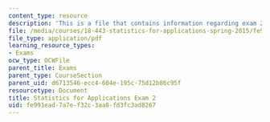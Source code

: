 ```yaml
---
content_type: resource
description: 'This is a file that contains information regarding exam 2. '
file: /media/courses/18-443-statistics-for-applications-spring-2015/fe991ead7a7ef32c3aa8fd3fc3ad8267_MIT18_443S15_Exam2.pdf
file_type: application/pdf
learning_resource_types:
- Exams
ocw_type: OCWFile
parent_title: Exams
parent_type: CourseSection
parent_uid: d6713546-ecc4-604e-195c-75d12b86c95f
resourcetype: Document
title: Statistics for Applications Exam 2
uid: fe991ead-7a7e-f32c-3aa8-fd3fc3ad8267
---
```

